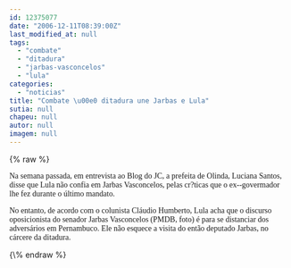 ```yaml
---
id: 12375077
date: "2006-12-11T08:39:00Z"
last_modified_at: null
tags:
  - "combate"
  - "ditadura"
  - "jarbas-vasconcelos"
  - "lula"
categories:
  - "noticias"
title: "Combate \u00e0 ditadura une Jarbas e Lula"
sutia: null
chapeu: null
autor: null
imagem: null
---
```

{\% raw %}
<p><P><FONT face=Verdana>Na semana passada, em entrevista ao Blog do JC, a prefeita de Olinda, Luciana Santos, disse que Lula não confia em Jarbas Vasconcelos, pelas cr?ticas que o ex--govermador lhe fez durante o último mandato.</FONT></P></p>
<p><P><FONT face=Verdana>No entanto, de acordo com o colunista Cláudio Humberto, Lula acha que o discurso oposicionista do senador Jarbas Vasconcelos (PMDB, foto) é para se distanciar dos adversários em Pernambuco. Ele não esquece a visita do então deputado Jarbas, no cárcere da ditadura. </FONT></P><FONT face=Arial></FONT> </p>
{\% endraw %}